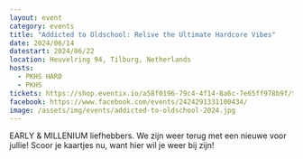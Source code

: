 ```yaml
---
layout: event
category: events
title: "Addicted to Oldschool: Relive the Ultimate Hardcore Vibes"
date: 2024/06/14
datestart: 2024/06/22
location: Heuvelring 94, Tilburg, Netherlands
hosts:
  - PKHS HARD
  - PKHS
tickets: https://shop.eventix.io/a58f0196-79c4-4f14-8a6c-7e65ff978b9f/tickets
facebook: https://www.facebook.com/events/2424291331100434/
image: /assets/img/events/addicted-to-oldschool-2024.jpg
---
```


EARLY & MILLENIUM liefhebbers. We zijn weer terug met een nieuwe voor jullie! Scoor je kaartjes nu, want hier wil je weer bij zijn!